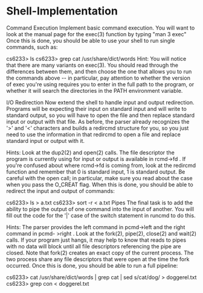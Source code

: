 # Shell-Implementation

Command Execution
Implement basic command execution. You will want to look at the manual page for the exec(3) function by typing "man 3 exec" Once this is done, you should be able to use your shell to run single commands, such as:

  cs6233> ls
  cs6233> grep cat /usr/share/dict/words
Hint:
You will notice that there are many variants on exec(3). You should read through the differences between them, and then choose the one that allows you to run the commands above -- in particular, pay attention to whether the version of exec you're using requires you to enter in the full path to the program, or whether it will search the directories in the PATH environment variable.

I/O Redirection
Now extend the shell to handle input and output redirection. Programs will be expecting their input on standard input and will write to standard output, so you will have to open the file and then replace standard input or output with that file. As before, the parser already recognizes the '>' and '<' characters and builds a redircmd structure for you, so you just need to use the information in that redircmd to open a file and replace standard input or output with it.

Hints:
Look at the dup2(2) and open(2) calls.
The file descriptor the program is currently using for input or output is available in rcmd->fd .
If you're confused about where rcmd->fd is coming from, look at the redircmd function and remember that 0 is standard input, 1 is standard output.
Be careful with the open call; in particular, make sure you read about the case when you pass the O_CREAT flag.
When this is done, you should be able to redirect the input and output of commands:

  cs6233> ls > a.txt 
  cs6233> sort -r < a.txt
Pipes
The final task is to add the ability to pipe the output of one command into the input of another. You will fill out the code for the '|' case of the switch statement in runcmd to do this.

Hints:
The parser provides the left command in pcmd->left and the right command in pcmd- >right .
Look at the fork(2), pipe(2), close(2) and wait(2) calls.
If your program just hangs, it may help to know that reads to pipes with no data will block until all file descriptors referencing the pipe are closed.
Note that fork(2) creates an exact copy of the current process. The two process share any file descriptors that were open at the time the fork occurred.
Once this is done, you should be able to run a full pipeline:

  cs6233> cat /usr/share/dict/words | grep cat | sed s/cat/dog/ > doggerel.txt
  cs6233> grep con < doggerel.txt
